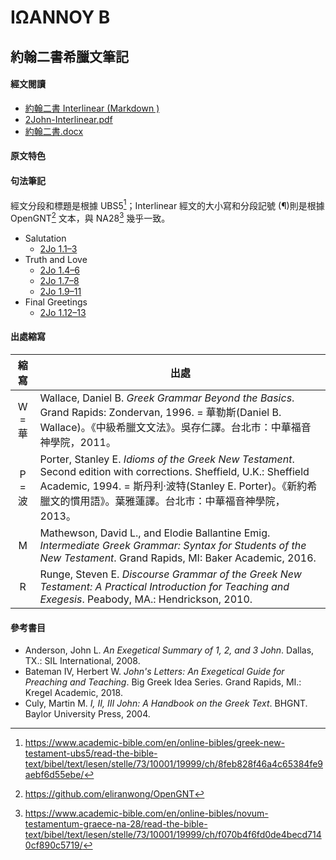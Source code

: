 # ΙΩΑΝΝΟΥ Β

## 約翰二書希臘文筆記

#### 經文閱讀
- [約翰二書 Interlinear (Markdown )](2John-Interlinear.md)
- [2John-Interlinear.pdf](2John-Interlinear.pdf)
- [約翰二書.docx](%E7%B4%84%E7%BF%B0%E4%BA%8C%E6%9B%B8.docx)


#### 原文特色


#### 句法筆記
經文分段和標題是根據 UBS5[^1]；Interlinear 經文的大小寫和分段記號 (¶)則是根據 OpenGNT[^2] 文本，與 NA28[^3] 幾乎一致。


- Salutation 
	- [2Jo 1.1–3](2Jo%201.1%E2%80%933.md)
- Truth and Love 
	- [2Jo 1.4–6](2Jo%201.4%E2%80%936.md)
	- [2Jo 1.7–8](2Jo%201.7%E2%80%938.md)
	- [2Jo 1.9–11](2Jo%201.9%E2%80%9311.md)
- Final Greetings 
	- [2Jo 1.12–13](2Jo%201.12%E2%80%9313.md)


#### 出處縮寫
縮寫 | 出處
:--:| --
W = 華 | Wallace, Daniel B. *Greek Grammar Beyond the Basics*. Grand Rapids: Zondervan, 1996. = 華勒斯(Daniel B. Wallace)。《中級希臘文文法》。吳存仁譯。台北市：中華福音神學院，2011。
P = 波 | Porter, Stanley E. *Idioms of the Greek New Testament*. Second edition with corrections. Sheffield, U.K.: Sheffield Academic, 1994. = 斯丹利‧波特(Stanley E. Porter)。《新約希臘文的慣用語》。葉雅蓮譯。台北市：中華福音神學院，2013。
M | Mathewson, David L., and Elodie Ballantine Emig. *Intermediate Greek Grammar: Syntax for Students of the New Testament*. Grand Rapids, MI: Baker Academic, 2016.
R | Runge, Steven E. *Discourse Grammar of the Greek New Testament: A Practical Introduction for Teaching and Exegesis*. Peabody, MA.: Hendrickson, 2010.

#### 參考書目

- Anderson, John L. _An Exegetical Summary of 1, 2, and 3 John_. Dallas, TX.: SIL International, 2008.
- Bateman IV, Herbert W. _John's Letters: An Exegetical Guide for Preaching and Teaching_. Big Greek Idea Series. Grand Rapids, MI.: Kregel Academic, 2018.
- Culy, Martin M. _I, II, III John: A Handbook on the Greek Text_. BHGNT. Baylor University Press, 2004.



[^1]: https://www.academic-bible.com/en/online-bibles/greek-new-testament-ubs5/read-the-bible-text/bibel/text/lesen/stelle/73/10001/19999/ch/8feb828f46a4c65384fe9aebf6d55ebe/
[^2]: https://github.com/eliranwong/OpenGNT
[^3]: https://www.academic-bible.com/en/online-bibles/novum-testamentum-graece-na-28/read-the-bible-text/bibel/text/lesen/stelle/73/10001/19999/ch/f070b4f6fd0de4becd7140cf890c5719/